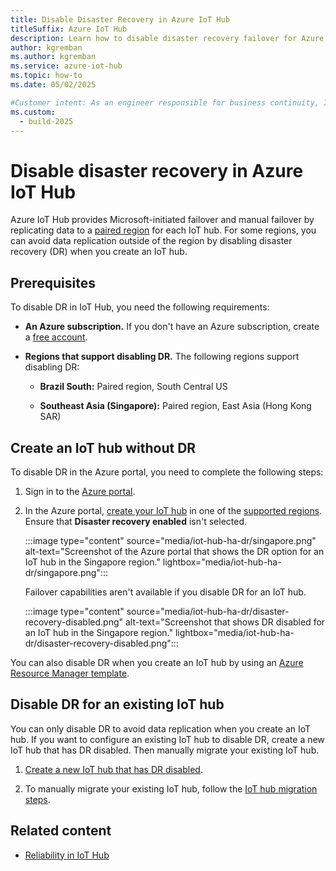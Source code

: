 ```yaml
---
title: Disable Disaster Recovery in Azure IoT Hub
titleSuffix: Azure IoT Hub
description: Learn how to disable disaster recovery failover for Azure IoT Hub in specific regions by using the Azure portal to manage data replication settings.
author: kgremban
ms.author: kgremban
ms.service: azure-iot-hub
ms.topic: how-to
ms.date: 05/02/2025

#Customer intent: As an engineer responsible for business continuity, I want to learn how to disable disaster recovery in IoT Hub so that I can avoid data replication outside of the region.
ms.custom:
  - build-2025
---
```


# Disable disaster recovery in Azure IoT Hub

Azure IoT Hub provides Microsoft-initiated failover and manual failover by replicating data to a [paired region](../reliability/regions-paired.md) for each IoT hub. For some regions, you can avoid data replication outside of the region by disabling disaster recovery (DR) when you create an IoT hub.

## Prerequisites

To disable DR in IoT Hub, you need the following requirements:

- **An Azure subscription.** If you don't have an Azure subscription, create a [free account](https://azure.microsoft.com/free/).

- **Regions that support disabling DR.** The following regions support disabling DR:

  - **Brazil South:** Paired region, South Central US

  - **Southeast Asia (Singapore):** Paired region, East Asia (Hong Kong SAR)

## Create an IoT hub without DR

To disable DR in the Azure portal, you need to complete the following steps:

1. Sign in to the [Azure portal](https://portal.azure.com/).

1. In the Azure portal, [create your IoT hub](/azure/iot-hub/create-hub?tabs=portal) in one of the [supported regions](#prerequisites). Ensure that **Disaster recovery enabled** isn't selected.

    :::image type="content" source="media/iot-hub-ha-dr/singapore.png" alt-text="Screenshot of the Azure portal that shows the DR option for an IoT hub in the Singapore region." lightbox="media/iot-hub-ha-dr/singapore.png":::

    Failover capabilities aren't available if you disable DR for an IoT hub.

    :::image type="content" source="media/iot-hub-ha-dr/disaster-recovery-disabled.png" alt-text="Screenshot that shows DR disabled for an IoT hub in the Singapore region." lightbox="media/iot-hub-ha-dr/disaster-recovery-disabled.png":::

You can also disable DR when you create an IoT hub by using an [Azure Resource Manager template](/azure/templates/microsoft.devices/iothubs?pivots=deployment-language-arm-template).

## Disable DR for an existing IoT hub

You can only disable DR to avoid data replication when you create an IoT hub. If you want to configure an existing IoT hub to disable DR, create a new IoT hub that has DR disabled. Then manually migrate your existing IoT hub.

1. [Create a new IoT hub that has DR disabled](#create-an-iot-hub-without-dr).

1. To manually migrate your existing IoT hub, follow the [IoT hub migration steps](migrate-hub-state-cli.md#migrate-an-iot-hub).

## Related content

- [Reliability in IoT Hub](../reliability/reliability-iot-hub.md)
